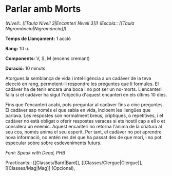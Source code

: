 # Parlar amb Morts

*(Nivell:: [[Taula Nivell 3|Encanteri Nivell 3]]) (Escola:: [[Taula Nigromància|Nigromància]])*

**Temps de Llançament:** 1 acció

**Rang:** 10 u.

**Components:** V, S, M (encens cremant)

**Duració:** 10 minuts

Atorgues la semblança de vida i intel·ligència a un cadàver de la teva elecció en rang, permetent-li respondre les preguntes que li formules. El cadàver ha de tenir encara una boca i no pot ser un no-morts. L'encanteri falla si el cadàver ha sigut l'objectiu d'aquest encanteri en els últims 10 dies.

Fins que l'encanteri acabi, pots preguntar al cadàver fins a cinc preguntes. El cadàver sap només el que sabia en vida, incloent les llengües que parlava. Les respostes son normalment breus, críptiques, o repetitives, i el cadàver no està obligat o oferir respostes veraces si ets hostil cap a ell o et considera un enemic. Aquest encanteri no retorna l'ànima de la criatura al seu cos, només anima el seu esperit. Per tant, el cadàver no pot aprendre nova informació, no entén res del que ha passat des de que morí, i no pot especular sobre sobre esdeveniments futurs.


*Font: Speak with Dead, PHB*



Practicants:: [[Classes/Bard|Bard]], [[Classes/Clergue|Clergue]], [[Classes/Mag|Mag]] (Opcional),